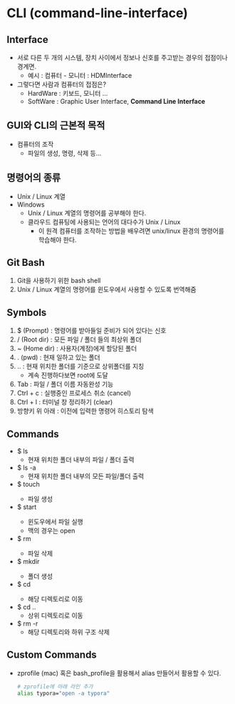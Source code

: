 # CLI (command-line-interface)

## Interface

* 서로 다른 두 개의 시스템, 장치 사이에서 정보나 신호를 주고받는 경우의 접점이나 경계면.
  * 예시 : 컴퓨터 - 모니터 : HDMInterface
* 그렇다면 사람과 컴퓨터의 접점은?
  * HardWare : 키보드, 모니터 ...
  * SoftWare : Graphic User Interface, **Command Line Interface**

## GUI와 CLI의 근본적 목적

* 컴퓨터의 조작
  * 파일의 생성, 명령, 삭제 등...

## 명령어의 종류

* Unix / Linux 계열
* Windows
  * Unix / Linux 계열의 명령어를 공부해야 한다.
  * 클라우드 컴퓨팅에 사용되는 언어의 대다수가 Unix / Linux
    * 이 원격 컴퓨터를 조작하는 방법을 배우려면 unix/linux 환경의 명령어를 학습해야 한다.

## Git Bash

1. Git을 사용하기 위한 bash shell
2. Unix / Linux 계열의 명령어를 윈도우에서 사용할 수 있도록 번역해줌

## Symbols

1. $ (Prompt) : 명령어를 받아들일 준비가 되어 있다는 신호
2. / (Root dir) : 모든 파일 / 폴더 들의 최상위 폴더
3. ~ (Home dir) : 사용자(계정)에게 할당된 폴더
4. . (pwd) : 현재 일하고 있는 폴더
5. .. : 현재 위치한 폴더를 기준으로 상위폴더를 지칭
   * 계속 진행하다보면 root에 도달
6. Tab : 파일 / 폴더 이름 자동완성 기능
7. Ctrl + c : 실행중인 프로세스 취소 (cancel)
8. Ctrl + l : 터미널 창 정리하기 (clear)
9. 방향키 위 아래 : 이전에 입력한 명령어 히스토리 탐색

## Commands

* $ ls
  * 현재 위치한 폴더 내부의 파일 / 폴더 출력
* $ ls -a
  * 현재 위치한 폴더 내부의 모든 파일/폴더 출력
* $ touch <filename> 
  * 파일 생성
* $ start <filename>
  * 윈도우에서 파일 실행
  * 맥의 경우는 open
* $ rm <filename>
  * 파일 삭제
* $ mkdir <dirname>
  * 폴더 생성
* $ cd <dirname>
  * 해당 디렉토리로 이동
* $ cd ..
  * 상위 디렉토리로 이동
* $ rm -r 
  * 해당 디렉토리와 하위 구조 삭제

## Custom Commands

* zprofile (mac) 혹은 bash_profile을 활용해서 alias 만들어서 활용할 수 있다.

  ```zsh
  # zprofile에 아래 라인 추가
  alias typora="open -a typora"
  ```

  